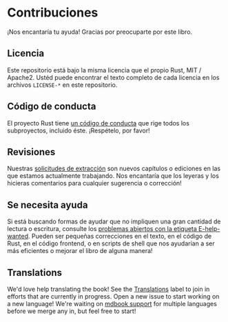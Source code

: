 # Contribuciones

¡Nos encantaría tu ayuda! Gracias por preocuparte por este libro.

## Licencia

Este repositorio está bajo la misma licencia que el propio Rust, MIT / Apache2. Ustéd
puede encontrar el texto completo de cada licencia en los archivos `LICENSE-*` en este
repositorio.

## Código de conducta

El proyecto Rust tiene [un código de conducta](http://rust-lang.org/policies/code-of-conduct)
que rige todos los subproyectos, incluido éste. ¡Respételo, por favor!

## Revisiones

Nuestras [solicitudes de extracción][pulls] son nuevos capítulos o ediciones en las que 
estamos actualmente trabajando. Nos encantaría que los leyeras y los hicieras
comentarios para cualquier sugerencia o corrección!

[pulls]: https://github.com/rust-lang/book/pulls

## Se necesita ayuda

Si está buscando formas de ayudar que no impliquen una gran cantidad de
lectura o escritura, consulte los [problemas abiertos con la etiqueta E-help-wanted][help-wanted]. 
Pueden ser pequeñas correcciones en el texto, en el código de Rust,
en el código frontend, o en scripts de shell que nos ayudarían a ser más eficientes o
mejorar el libro de alguna manera!

[help-wanted]: https://github.com/rust-lang/book/issues?q=is%3Aopen+is%3Aissue+label%3AE-help-wanted

## Translations

We'd love help translating the book! See the [Translations] label to join in
efforts that are currently in progress. Open a new issue to start working on
a new language! We're waiting on [mdbook support] for multiple languages
before we merge any in, but feel free to start!

[Translations]: https://github.com/rust-lang/book/issues?q=is%3Aopen+is%3Aissue+label%3ATranslations
[mdbook support]: https://github.com/rust-lang-nursery/mdBook/issues/5
